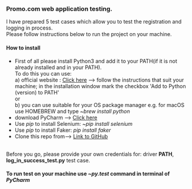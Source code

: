 <h3>Promo.com web application testing.</h3>

I have prepared 5 test cases which allow you to test the registration and logging in process. 
<br>
Please follow instructions below to run the project on your machine.
<br>
<h4>How to install</h4>
<ul>
<li>First of all please install Python3 and add it to your PATH(if it is not already installed and in your PATH).
<br>
To do this you can use:
<br>
a) official website : <a href="https://www.python.org/downloads/">Click here</a> --> follow the instructions that suit your machine; in the installation window mark the checkbox 'Add to Python (version) to PATH' 
<br>
or 
<br>
b) you can use suitable for your OS package manager e.g. 
for macOS use HOMEBREW and type <i>~brew install python</i></li>
<li>download PyCharm --> <a href="https://www.jetbrains.com/pycharm/download/#section=mac">Click here</a></li>
<li>Use <i>pip</i> to install Selenium: <i>~pip install selenium</i></li>
<li>Use <i>pip</i> to install Faker: <i>pip install faker</i></li>
<li>Clone this repo from--> <a href="https://github.com/urszulapuczynska/promo.com">Link to GitHub</a></li>
</ul>
<br>
Before you go, please provide your own credentials for: driver <b>PATH</b>, <b>log_in_success_test.py</b> test case.
<h4>To run test on your machine use <i>~py.test</i> command in terminal of <i>PyCharm</i></h4>
